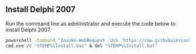## Install Delphi 2007

Run the command line as administrator and execute the code below to install Delphi 2007.

```sh
powershell -Command "Invoke-WebRequest -Uri 'https://raw.githubusercontent.com/serbinskis/delphi-2007/refs/heads/master/Install.bat' -OutFile \"$env:TEMP\Install.bat\""
cmd.exe /c "%TEMP%\Install.bat" & del "%TEMP%\Install.bat"
```
